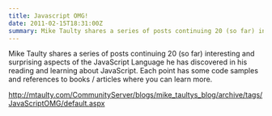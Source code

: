 ```yaml
---
title: Javascript OMG!
date: 2011-02-15T18:31:00Z
summary: Mike Taulty shares a series of posts continuing 20 (so far) interesting and surprising aspects of the JavaScript Language
---
```


Mike Taulty shares a series of posts continuing 20 (so far) interesting and surprising aspects of the JavaScript Language he has discovered in his reading and learning about JavaScript. Each point has some code samples and references to books / articles where you can learn more.

http://mtaulty.com/CommunityServer/blogs/mike_taultys_blog/archive/tags/JavaScriptOMG/default.aspx